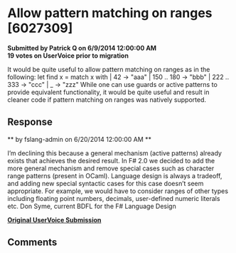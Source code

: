 # Allow pattern matching on ranges [6027309] #

**Submitted by Patrick Q on 6/9/2014 12:00:00 AM**  
**19 votes on UserVoice prior to migration**  

It would be quite useful to allow pattern matching on ranges as in the following:
let find x =
match x with
| 42 -> "aaa"
| 150 .. 180 -> "bbb"
| 222 .. 333 -> "ccc"
| _ -> "zzz"
While one can use guards or active patterns to provide equivalent functionality, it would be quite useful and result in cleaner code if pattern matching on ranges was natively supported.



## Response ##
** by fslang-admin on 6/20/2014 12:00:00 AM **

I’m declining this because a general mechanism (active patterns) already exists that achieves the desired result. In F# 2.0 we decided to add the more general mechanism and remove special cases such as character range patterns (present in OCaml).
Language design is always a tradeoff, and adding new special syntactic cases for this case doesn’t seem appropriate. For example, we would have to consider ranges of other types including floating point numbers, decimals, user-defined numeric literals etc.
Don Syme, current BDFL for the F# Language Design


**[Original UserVoice Submission](https://fslang.uservoice.com/forums/245727-f-language/suggestions/6027309)**


## Comments ##

